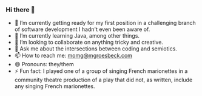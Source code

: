 ### Hi there 👋

- 🔭 I’m currently getting ready for my first position in a challenging branch of software development I hadn't even been aware of.
- 🌱 I’m currently learning Java, among other things.
- 👯 I’m looking to collaborate on anything tricky and creative.
- 💬 Ask me about the intersections between coding and semiotics.
- 📫 How to reach me: momg@mgroesbeck.com
- 😄 Pronouns: they/them
- ⚡ Fun fact: I played one of a group of singing French marionettes in a community theatre production of a play that did not, as written, include any singing French marionettes.
